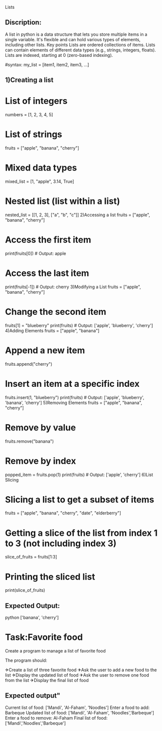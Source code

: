 Lists
## Discription:
A list in python is a data structure that lets you store multiple items in a single variable. It's flexible and can hold various types of elements, including other lists. Key points Lists are ordered collections of items. Lists can contain elements of different data types (e.g., strings, integers, floats). Lists are indexed, starting at 0 (zero-based indexing).

#syntax:
my_list = [item1, item2, item3, ...]
## 1)Creating a list
# List of integers
numbers = [1, 2, 3, 4, 5]

# List of strings
fruits = ["apple", "banana", "cherry"]

# Mixed data types
mixed_list = [1, "apple", 3.14, True]

# Nested list (list within a list)
nested_list = [[1, 2, 3], ["a", "b", "c"]]
2)Accessing a list
fruits = ["apple", "banana", "cherry"]

# Access the first item
print(fruits[0])  # Output: apple

# Access the last item
print(fruits[-1])  # Output: cherry
3)Modifying a List
fruits = ["apple", "banana", "cherry"]

# Change the second item
fruits[1] = "blueberry"
print(fruits)  # Output: ['apple', 'blueberry', 'cherry']
4)Adding Elements
fruits = ["apple", "banana"]

# Append a new item
fruits.append("cherry")

# Insert an item at a specific index
fruits.insert(1, "blueberry")
print(fruits)  # Output: ['apple', 'blueberry', 'banana', 'cherry']
5)Removing Elements
fruits = ["apple", "banana", "cherry"]

# Remove by value
fruits.remove("banana")

# Remove by index
popped_item = fruits.pop(1)
print(fruits)  # Output: ['apple', 'cherry']
6)List Slicing
# Slicing a list to get a subset of items
fruits = ["apple", "banana", "cherry", "date", "elderberry"]

# Getting a slice of the list from index 1 to 3 (not including index 3)
slice_of_fruits = fruits[1:3]

# Printing the sliced list
print(slice_of_fruits)

## Expected Output:
python
['banana', 'cherry']

# Task:Favorite food
Create a program to manage a list of favorite food

The program should:

✈Create a list of three favorite food
✈Ask the user to add a new food to the list
✈Display the updated list of food
✈Ask the user to remove one food from the list
✈Display the final list of food

## Expected output"

Current list of food: ['Mandi', 'Al-Faham', 'Noodles']
Enter a food to add: Barbeque
Updated list of food: ['Mandi', 'Al-Faham', 'Noodles','Barbeque']
Enter a food to remove: Al-Faham
Final list of food: ['Mandi','Noodles','Barbeque']
